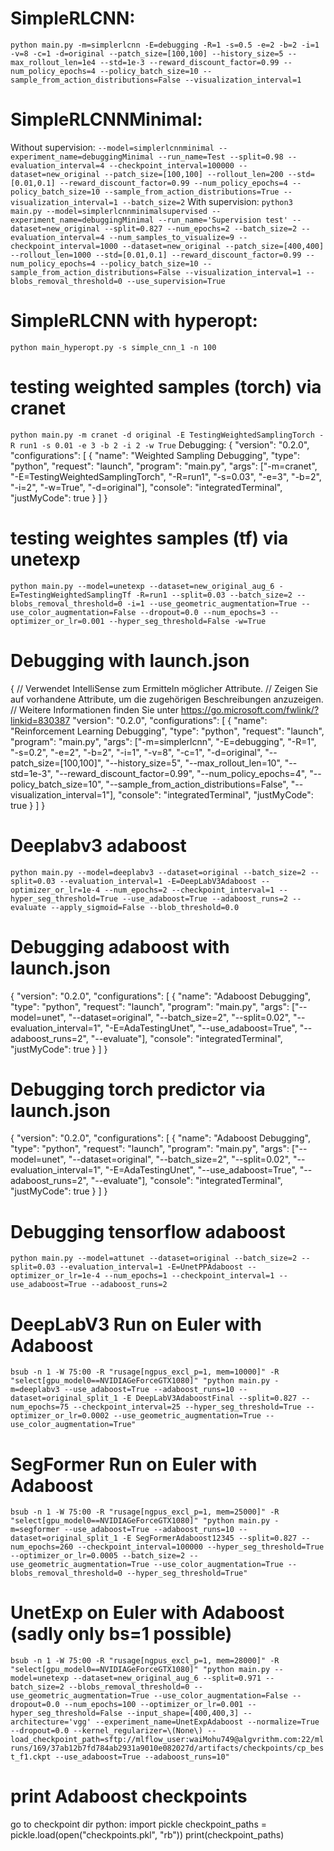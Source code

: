 # SimpleRLCNN:
`python main.py -m=simplerlcnn -E=debugging -R=1 -s=0.5 -e=2 -b=2 -i=1 -v=8 -c=1 -d=original --patch_size=[100,100] --history_size=5 --max_rollout_len=1e4 --std=1e-3 --reward_discount_factor=0.99 --num_policy_epochs=4 --policy_batch_size=10 --sample_from_action_distributions=False --visualization_interval=1`

# SimpleRLCNNMinimal:

Without supervision:
`--model=simplerlcnnminimal --experiment_name=debuggingMinimal --run_name=Test --split=0.98 --evaluation_interval=4 --checkpoint_interval=100000 --dataset=new_original --patch_size=[100,100] --rollout_len=200 --std=[0.01,0.1] --reward_discount_factor=0.99 --num_policy_epochs=4 --policy_batch_size=10 --sample_from_action_distributions=True --visualization_interval=1 --batch_size=2`
With supervision:
`python3 main.py --model=simplerlcnnminimalsupervised --experiment_name=debuggingMinimal --run_name='Supervision test' --dataset=new_original --split=0.827 --num_epochs=2 --batch_size=2 --evaluation_interval=4 --num_samples_to_visualize=9 --checkpoint_interval=1000 --dataset=new_original --patch_size=[400,400] --rollout_len=1000 --std=[0.01,0.1] --reward_discount_factor=0.99 --num_policy_epochs=4 --policy_batch_size=10 --sample_from_action_distributions=False --visualization_interval=1 --blobs_removal_threshold=0 --use_supervision=True`



# SimpleRLCNN with hyperopt:
`python main_hyperopt.py -s simple_cnn_1 -n 100`

# testing weighted samples (torch) via cranet
`python main.py -m cranet -d original -E TestingWeightedSamplingTorch -R run1 -s 0.01 -e 3 -b 2 -i 2 -w True`
Debugging:
{
    "version": "0.2.0",
    "configurations": [
        {
            "name": "Weighted Sampling Debugging",
            "type": "python",
            "request": "launch",
            "program": "main.py",
            "args": ["-m=cranet", "-E=TestingWeightedSamplingTorch", "-R=run1", "-s=0.03", "-e=3", "-b=2", "-i=2", "-w=True", "-d=original"],
            "console": "integratedTerminal",
            "justMyCode": true
        }
    ]
}

# testing weightes samples (tf) via unetexp
`python main.py --model=unetexp --dataset=new_original_aug_6 -E=TestingWeightedSamplingTf -R=run1 --split=0.03 --batch_size=2 --blobs_removal_threshold=0 -i=1 --use_geometric_augmentation=True --use_color_augmentation=False --dropout=0.0 --num_epochs=3 --optimizer_or_lr=0.001 --hyper_seg_threshold=False -w=True`

# Debugging with launch.json
{
    // Verwendet IntelliSense zum Ermitteln möglicher Attribute.
    // Zeigen Sie auf vorhandene Attribute, um die zugehörigen Beschreibungen anzuzeigen.
    // Weitere Informationen finden Sie unter https://go.microsoft.com/fwlink/?linkid=830387
    "version": "0.2.0",
    "configurations": [
        {
            "name": "Reinforcement Learning Debugging",
            "type": "python",
            "request": "launch",
            "program": "main.py",
            "args": ["-m=simplerlcnn", "-E=debugging", "-R=1", "-s=0.2", "-e=2", "-b=2", "-i=1", "-v=8", "-c=1", "-d=original", "--patch_size=[100,100]", "--history_size=5", "--max_rollout_len=10", "--std=1e-3", "--reward_discount_factor=0.99", "--num_policy_epochs=4", "--policy_batch_size=10", "--sample_from_action_distributions=False", "--visualization_interval=1"],
            "console": "integratedTerminal",
            "justMyCode": true
        }
    ]
}
# Deeplabv3 adaboost
`python main.py --model=deeplabv3 --dataset=original --batch_size=2 --split=0.03 --evaluation_interval=1 -E=DeepLabV3Adaboost --optimizer_or_lr=1e-4 --num_epochs=2 --checkpoint_interval=1 --hyper_seg_threshold=True --use_adaboost=True --adaboost_runs=2 --evaluate --apply_sigmoid=False --blob_threshold=0.0`

# Debugging adaboost with launch.json
{
    "version": "0.2.0",
    "configurations": [
        {
            "name": "Adaboost Debugging",
            "type": "python",
            "request": "launch",
            "program": "main.py",
            "args": ["--model=unet", "--dataset=original", "--batch_size=2", "--split=0.02", "--evaluation_interval=1", "-E=AdaTestingUnet", "--use_adaboost=True", "--adaboost_runs=2", "--evaluate"],
            "console": "integratedTerminal",
            "justMyCode": true
        }
    ]
}

# Debugging torch predictor via launch.json
{
    "version": "0.2.0",
    "configurations": [
        {
            "name": "Adaboost Debugging",
            "type": "python",
            "request": "launch",
            "program": "main.py",
            "args": ["--model=unet", "--dataset=original", "--batch_size=2", "--split=0.02", "--evaluation_interval=1", "-E=AdaTestingUnet", "--use_adaboost=True", "--adaboost_runs=2", "--evaluate"],
            "console": "integratedTerminal",
            "justMyCode": true
        }
    ]
}


# Debugging tensorflow adaboost
`python main.py --model=attunet --dataset=original --batch_size=2 --split=0.03 --evaluation_interval=1 -E=UnetPPAdaboost --optimizer_or_lr=1e-4 --num_epochs=1 --checkpoint_interval=1 --use_adaboost=True --adaboost_runs=2`

# DeepLabV3 Run on Euler with Adaboost
`bsub -n 1 -W 75:00 -R "rusage[ngpus_excl_p=1, mem=10000]" -R "select[gpu_model0==NVIDIAGeForceGTX1080]" "python main.py -m=deeplabv3 --use_adaboost=True --adaboost_runs=10 --dataset=original_split_1 -E DeepLabV3AdaboostFinal --split=0.827 --num_epochs=75 --checkpoint_interval=25 --hyper_seg_threshold=True --optimizer_or_lr=0.0002 --use_geometric_augmentation=True --use_color_augmentation=True"`

# SegFormer Run on Euler with Adaboost
`bsub -n 1 -W 75:00 -R "rusage[ngpus_excl_p=1, mem=25000]" -R "select[gpu_model0==NVIDIAGeForceGTX1080]" "python main.py -m=segformer --use_adaboost=True --adaboost_runs=10 --dataset=original_split_1 -E SegFormerAdaboost12345 --split=0.827 --num_epochs=260 --checkpoint_interval=100000 --hyper_seg_threshold=True --optimizer_or_lr=0.0005 --batch_size=2 --use_geometric_augmentation=True --use_color_augmentation=True --blobs_removal_threshold=0 --hyper_seg_threshold=True"`

# UnetExp on Euler with Adaboost (sadly only bs=1 possible)
`bsub -n 1 -W 75:00 -R "rusage[ngpus_excl_p=1, mem=28000]" -R "select[gpu_model0==NVIDIAGeForceGTX1080]" "python main.py --model=unetexp --dataset=new_original_aug_6 --split=0.971 --batch_size=2 --blobs_removal_threshold=0 --use_geometric_augmentation=True --use_color_augmentation=False --dropout=0.0 --num_epochs=100 --optimizer_or_lr=0.001 --hyper_seg_threshold=False --input_shape=[400,400,3] --architecture='vgg' --experiment_name=UnetExpAdaboost --normalize=True --dropout=0.0 --kernel_regularizer=\(None\) --load_checkpoint_path=sftp://mlflow_user:waiMohu749@algvrithm.com:22/mlruns/169/37ab12b7fd784ab2931a9010e082027d/artifacts/checkpoints/cp_best_f1.ckpt --use_adaboost=True --adaboost_runs=10"`

# print Adaboost checkpoints
go to checkpoint dir
python:
import pickle
checkpoint_paths = pickle.load(open("checkpoints.pkl", "rb"))
print(checkpoint_paths)